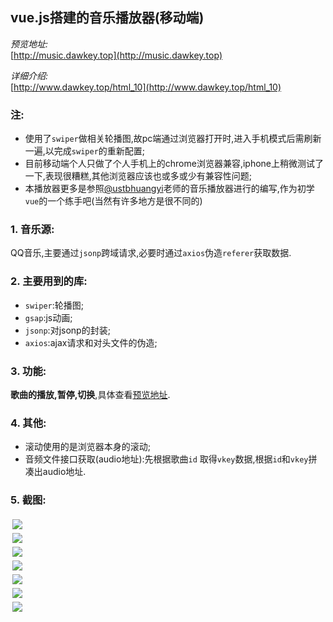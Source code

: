 ## vue.js搭建的音乐播放器(移动端)

*预览地址:*  
[http://music.dawkey.top](http://music.dawkey.top)

*详细介绍:*  
[http://www.dawkey.top/html_10](http://www.dawkey.top/html_10)

### 注:
* 使用了`swiper`做相关轮播图,故pc端通过浏览器打开时,进入手机模式后需刷新一遍,以完成`swiper`的重新配置;
* 目前移动端个人只做了个人手机上的chrome浏览器兼容,iphone上稍微测试了一下,表现很糟糕,其他浏览器应该也或多或少有兼容性问题;
* 本播放器更多是参照[@ustbhuangyi](https://github.com/ustbhuangyi)老师的音乐播放器进行的编写,作为初学`vue`的一个练手吧(当然有许多地方是很不同的)

### 1. 音乐源:
QQ音乐,主要通过`jsonp`跨域请求,必要时通过`axios`伪造`referer`获取数据.

### 2. 主要用到的库:
* `swiper`:轮播图;
* `gsap`:js动画;
* `jsonp`:对jsonp的封装;
* `axios`:ajax请求和对头文件的伪造;

### 3. 功能:
**歌曲的播放,暂停,切换**,具体查看[预览地址](http://music.dawkey.top).

### 4. 其他:
* 滚动使用的是浏览器本身的滚动;
* 音频文件接口获取(audio地址):先根据歌曲`id`
取得`vkey`数据,根据`id`和`vkey`拼凑出audio地址.

### 5. 截图:
<div class="pic_div" style="display: flex; flex-wrap: wrap">
  <div style="width: 250px; margin: 3px"><img src="pic_show/recommend.png"></div>
  <div style="width: 250px; margin: 3px"><img src="pic_show/singer.png"></div>
  <div style="width: 250px; margin: 3px"><img src="pic_show/singer_detail.png"></div>
  <div style="width: 250px; margin: 3px"><img src="pic_show/player.png"></div>
  <div style="width: 250px; margin: 3px"><img src="pic_show/player_lyric.png"></div>
  <div style="width: 250px; margin: 3px"><img src="pic_show/songlist_detail.png"></div>
  <div style="width: 250px; margin: 3px"><img src="pic_show/playerlist.png"></div>
</div>
